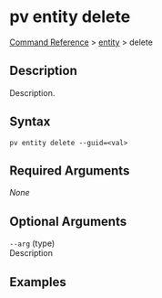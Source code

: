 # pv entity delete
[Command Reference](../../../README.md#command-reference) > [entity](./main.md) > delete

## Description
Description.

## Syntax
```
pv entity delete --guid=<val>
```

## Required Arguments
*None*

## Optional Arguments
`--arg` (type)  
Description

## Examples
```powershell

```